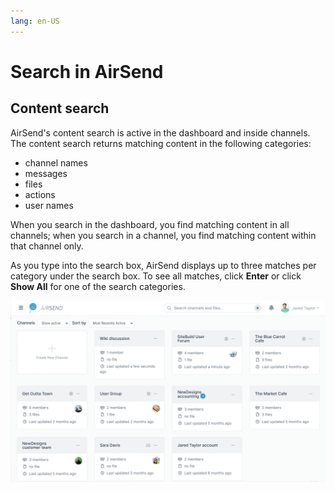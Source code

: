 ```yaml
---
lang: en-US
---
```


# Search in AirSend

## Content search

AirSend's content search is active in the dashboard and inside channels. The content search returns matching content in the following categories:

-   channel names
-   messages
-   files
-   actions
-   user names

When you search in the dashboard, you find matching content in all channels; when you search in a channel, you find matching content within that channel only.

As you type into the search box, AirSend displays up to three matches per category under the search box. To see all matches, click **Enter** or click **Show All** for one of the search categories.

![](../assets/using-airsend/search-in-airsend/as-search-video.gif)